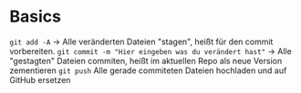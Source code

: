 # Basics

`git add -A` -> Alle veränderten Dateien "stagen", heißt für den commit vorbereiten.
`git commit -m "Hier eingeben was du verändert hast"` -> Alle "gestagten" Dateien commiten, heißt im aktuellen Repo als neue Version zementieren
`git push` Alle gerade commiteten Dateien hochladen und auf GitHub ersetzen
